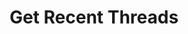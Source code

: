 ---
title: Get Recent Threads
excerpt: |-
  List of recent threads.

  Required scopes:
  + **read**
api:
  file: forum.json
  operationId: Threads.Recent
hidden: false
---